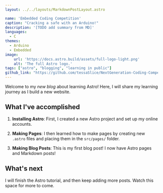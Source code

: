 ```yaml
---
layout: ../../layouts/MarkdownPostLayout.astro

name: 'Embedded Coding Competition'
caption: "Cracking a safe with an Arduino!"
description: '[TODO add summary from MD]'
languages:
  - C
themes:
  - Arduino
  - Embedded
image:
    url: 'https://docs.astro.build/assets/full-logo-light.png'
    alt: 'The full Astro logo.'
tags: ["astro", "blogging", "learning in public"]
github_link: "https://github.com/tessaSlice/NextGeneration-Coding-Competition"
---
```


Welcome to my _new blog_ about learning Astro! Here, I will share my learning journey as I build a new website.

## What I've accomplished

1. **Installing Astro**: First, I created a new Astro project and set up my online accounts.

2. **Making Pages**: I then learned how to make pages by creating new `.astro` files and placing them in the `src/pages/` folder.

3. **Making Blog Posts**: This is my first blog post! I now have Astro pages and Markdown posts!

## What's next

I will finish the Astro tutorial, and then keep adding more posts. Watch this space for more to come.
